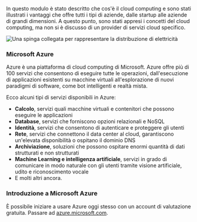 In questo modulo è stato descritto che cos'è il cloud computing e sono stati illustrati i vantaggi che offre tutti i tipi di aziende, dalle startup alle aziende di grandi dimensioni. A questo punto, sono stati appresi i concetti del cloud computing, ma non si è discusso di un provider di servizi cloud specifico.

![Una spinga collegata per rappresentare la distribuzione di elettricità](../media/7-heading.png)

### <a name="microsoft-azure"></a>Microsoft Azure

Azure è una piattaforma di cloud computing di Microsoft. Azure offre più di 100 servizi che consentono di eseguire tutte le operazioni, dall'esecuzione di applicazioni esistenti su macchine virtuali all'esplorazione di nuovi paradigmi di software, come bot intelligenti e realtà mista.

Ecco alcuni tipi di servizi disponibili in Azure:

- **Calcolo**, servizi quali macchine virtuali e contenitori che possono eseguire le applicazioni
- **Database**, servizi che forniscono opzioni relazionali e NoSQL
- **Identità**, servizi che consentono di autenticare e proteggere gli utenti
- **Rete**, servizi che connettono il data center al cloud, garantiscono un'elevata disponibilità o ospitano il dominio DNS
- **Archiviazione**, soluzioni che possono ospitare enormi quantità di dati strutturati e non strutturati
- **Machine Learning e intelligenza artificiale**, servizi in grado di comunicare in modo naturale con gli utenti tramite visione artificiale, udito e riconoscimento vocale
- E molti altri ancora.

### <a name="get-started-with-microsoft-azure"></a>Introduzione a Microsoft Azure

È possibile iniziare a usare Azure oggi stesso con un account di valutazione gratuita. Passare ad [azure.microsoft.com](https://azure.microsoft.com).
